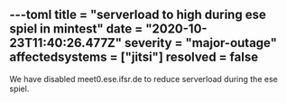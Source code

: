 ---toml
title = "serverload to high during ese spiel in mintest"
date = "2020-10-23T11:40:26.477Z"
severity = "major-outage"
affectedsystems = ["jitsi"]
resolved = false
---
We have disabled meet0.ese.ifsr.de to reduce serverload during the ese spiel.

<!--- language code: en -->
